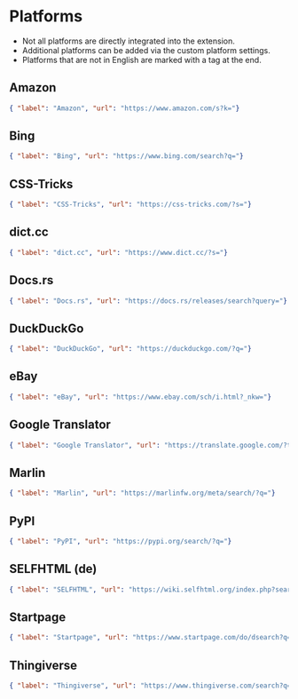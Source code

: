 # Platforms
- Not all platforms are directly integrated into the extension.
- Additional platforms can be added via the custom platform settings.
- Platforms that are not in English are marked with a tag at the end.

## Amazon
```json
{ "label": "Amazon", "url": "https://www.amazon.com/s?k="}
```

## Bing
```json
{ "label": "Bing", "url": "https://www.bing.com/search?q="}
```

## CSS-Tricks
```json
{ "label": "CSS-Tricks", "url": "https://css-tricks.com/?s="}
```

## dict.cc
```json
{ "label": "dict.cc", "url": "https://www.dict.cc/?s="}
```

## Docs.rs
```json
{ "label": "Docs.rs", "url": "https://docs.rs/releases/search?query="}
```

## DuckDuckGo
```json
{ "label": "DuckDuckGo", "url": "https://duckduckgo.com/?q="}
```

## eBay
```json
{ "label": "eBay", "url": "https://www.ebay.com/sch/i.html?_nkw="}
```

## Google Translator
```json
{ "label": "Google Translator", "url": "https://translate.google.com/?text="}
```

## Marlin
```json
{ "label": "Marlin", "url": "https://marlinfw.org/meta/search/?q="}
```

## PyPI
```json
{ "label": "PyPI", "url": "https://pypi.org/search/?q="}
```

## SELFHTML (de)
```json
{ "label": "SELFHTML", "url": "https://wiki.selfhtml.org/index.php?search="}
```

## Startpage
```json
{ "label": "Startpage", "url": "https://www.startpage.com/do/dsearch?q="}
```

## Thingiverse
```json
{ "label": "Thingiverse", "url": "https://www.thingiverse.com/search?q="}
```